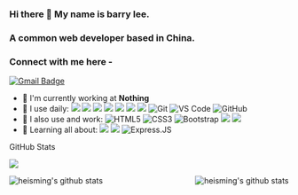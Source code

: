 ### Hi there 👋 My name is barry lee.
### A common web developer based in China.
### Connect with me here -
[![Gmail Badge](https://img.shields.io/badge/-heisming@gmail.com-c14438?style=plastic&logo=Gmail&logoColor=white&link=mailto:heisming@gmail.com)](heisming@gmail.com)

- 🏢 I'm currently working at **Nothing**
- 🚀 I use daily:
![](https://img.shields.io/badge/-Vue.js-29beb0?style=flat-square&logo=vue.js&labelColor=ffffff&color=4FC08D)
![](https://img.shields.io/badge/-React-29beb0?style=flat-square&logo=React&labelColor=ffffff&color=61DAFB)
![](https://img.shields.io/badge/-NPM-CB3837?style=flat-square&logo=npm&logoColor=white)
![](https://img.shields.io/badge/-Nodejs-43853d?style=flat-square&logo=Node.js&logoColor=white)
![](https://img.shields.io/badge/-JavaScript-e5cd0c?style=flat-square&logo=JavaScript&labelColor=f7df1e&logoColor=000)
![](https://img.shields.io/badge/-WebPack-1C78C0?style=flat-square&logo=WebPack&logoColor=white)
![](https://img.shields.io/badge/-MySQL-white?style=flat-square&logo=MySQL&logoColor=white&color=fff&labelColor=4479A1)
![Git](https://img.shields.io/badge/-Git-black?style=plastic&logo=git)
![VS Code](https://img.shields.io/badge/-VS%20Code-007ACC?style=plastic&logo=visual-studio-code)
![GitHub](https://img.shields.io/badge/-GitHub-181717?style=plastic&logo=github)
 - 📃 I also use and work: 
![HTML5](https://img.shields.io/badge/-HTML5-E34F26?style=plastic&logo=html5&logoColor=white)
![CSS3](https://img.shields.io/badge/-CSS3-1572B6?style=plastic&logo=css3)
![Bootstrap](https://img.shields.io/badge/-Bootstrap-563D7C?style=plastic&logo=bootstrap)
![](https://img.shields.io/badge/Ant-Design-%230e73ff)
![](https://img.shields.io/badge/UI-Element-%23409eff)
- 🌱 Learning all about:
![](https://img.shields.io/badge/-Nodejs-43853d?style=flat-square&logo=Node.js&logoColor=white)
![](https://img.shields.io/badge/-MySQL-white?style=flat-square&logo=MySQL&logoColor=white&color=fff&labelColor=4479A1) 
![Express.JS](https://img.shields.io/badge/-Express.JS-c7b198?style=plastic&logo=Express.JS)

GitHub Stats

![](https://activity-graph.herokuapp.com/graph?username=heisming&theme=github)
<div align="center">
    <a href="https://github.com/heisming">
        <img align="left" src="https://github-readme-stats.vercel.app/api?username=heisming&show_icons=truee&include_all_commits=true&theme=onedark&hide=prs" alt="heisming's github stats"/>
    </a>
    <a href="https://github.com/heisming">
        <img align="right" src="https://github-readme-stats.vercel.app/api/top-langs/?username=heisming&layout=compact&show_icons=truee&include_all_commits=true&theme=onedark&card_width=230" alt="heisming's github stats"/>
    </a>
</div>




<!--
https://blog.csdn.net/qq_37954086/article/details/107947088
**heisming/heisming** is a ✨ _special_ ✨ repository because its `README.md` (this file) appears on your GitHub profile.

Here are some ideas to get you started:

- 🔭 I’m currently working on ...
- 🌱 I’m currently learning ...
- 👯 I’m looking to collaborate on ...
- 🤔 I’m looking for help with ...
- 💬 Ask me about ...
- 📫 How to reach me: ...
- 😄 Pronouns: ...
- ⚡ Fun fact: ...
-->
